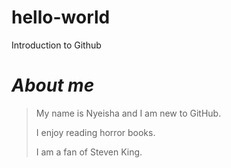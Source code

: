 # hello-world
Introduction to Github
# ***About me***

> My name is Nyeisha and I am new to GitHub.
>  
> I enjoy reading horror books. 
> 
> I am a fan of Steven King.
